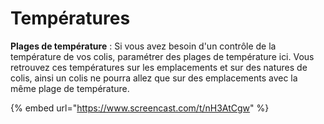 # Températures

**Plages de température** : Si vous avez besoin d'un contrôle de la température de vos colis, paramétrer des plages de température ici. Vous retrouvez ces températures sur les emplacements et sur des natures de colis, ainsi un colis ne pourra allez que sur des emplacements avec la même plage de température.

{% embed url="https://www.screencast.com/t/nH3AtCgw" %}
